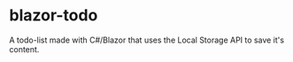# blazor-todo
A todo-list made with C#/Blazor that uses the Local Storage API to save it's content.
